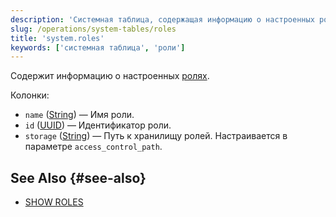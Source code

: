 ```yaml
---
description: 'Системная таблица, содержащая информацию о настроенных ролях.'
slug: /operations/system-tables/roles
title: 'system.roles'
keywords: ['системная таблица', 'роли']
---
```


Содержит информацию о настроенных [ролях](../../guides/sre/user-management/index.md#role-management).

Колонки:

- `name` ([String](../../sql-reference/data-types/string.md)) — Имя роли.
- `id` ([UUID](../../sql-reference/data-types/uuid.md)) — Идентификатор роли.
- `storage` ([String](../../sql-reference/data-types/string.md)) — Путь к хранилищу ролей. Настраивается в параметре `access_control_path`.

## See Also {#see-also}

- [SHOW ROLES](/sql-reference/statements/show#show-roles)
